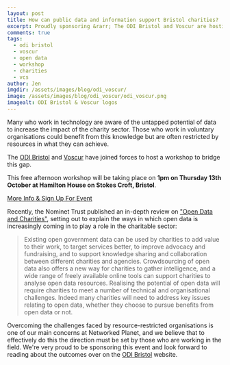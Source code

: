 ```yaml
---
layout: post
title: How can public data and information support Bristol charities?
excerpt: Proudly sponsoring &rarr; The ODI Bristol and Voscur are hosting a workshop for Bristol voluntary organisations and you should go! 
comments: true
tags:
  - odi bristol
  - voscur
  - open data
  - workshop
  - charities
  - vcs
author: Jen
imgdir:	/assets/images/blog/odi_voscur/
image: /assets/images/blog/odi_voscur/odi_voscur.png
imagealt: ODI Bristol & Voscur logos
---
```


Many who work in technology are aware of the untapped potential of data to increase the impact of the charity sector. Those who work in voluntary organisations could benefit from this knowledge but are often restricted by resources in what they can achieve. 

The [ODI Bristol](http://bristol.theodi.org/) and [Voscur](http://www.voscur.org/) have joined forces to host a workshop to bridge this gap. 

This free afternoon workshop will be taking place on **1pm on Thursday 13th October at Hamilton House on Stokes Croft, Bristol**.

<div class="text-center" style="margin-bottom:1em;"><a class="btn btn-primary" href="https://www.eventbrite.co.uk/e/how-can-public-data-and-information-support-bristol-charities-registration-27213285670">More Info & Sign Up For Event</a></div>

Recently, the Nominet Trust published an in-depth review on ["Open Data and Charities"](http://www.nominettrust.org.uk/knowledge-centre/articles/open-data-and-charities), setting out to explain the ways in which open data is increasingly coming in to play a role in the charitable sector:

 > Existing open government data can be used by charities to add value to their work, to target services better, to improve advocacy and fundraising, and to support knowledge sharing and collaboration between different charities and agencies. Crowdsourcing of open data also offers a new way for charities to gather intelligence, and a wide range of freely available online tools can support charities to analyse open data resources. Realising the potential of open data will require charities to meet a number of technical and organisational challenges. Indeed many charities will need to address key issues relating to open data, whether they choose to pursue benefits from open data or not.

Overcoming the challenges faced by resource-restricted organisations is one of our main concerns at Networked Planet, and we believe that to effectively do this the direction must be set by those who are working in the field. We're very proud to be sponsoring this event and look forward to reading about the outcomes over on the [ODI Bristol](http://bristol.theodi.org/) website. 
